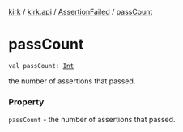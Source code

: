 [kirk](../../index.md) / [kirk.api](../index.md) / [AssertionFailed](index.md) / [passCount](./pass-count.md)

# passCount

`val passCount: `[`Int`](https://kotlinlang.org/api/latest/jvm/stdlib/kotlin/-int/index.html)

the number of assertions that passed.

### Property

`passCount` - the number of assertions that passed.